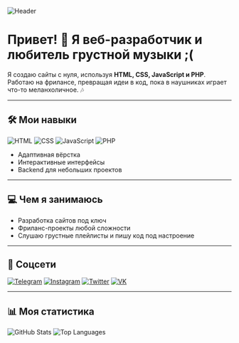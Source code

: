 ![Header](https://github.com/eurapatea/твой_репозиторий/raw/main/sad_header.gif) 

# Привет! 👋 Я веб-разработчик и любитель грустной музыки ;(

Я создаю сайты с нуля, используя **HTML, CSS, JavaScript и PHP**. Работаю на фрилансе, превращая идеи в код, пока в наушниках играет что-то меланхоличное. 🎶

---

## 🛠 Мои навыки
![HTML](https://img.shields.io/badge/-HTML-090909?style=for-the-badge&logo=html5&logoColor=E34F26)
![CSS](https://img.shields.io/badge/-CSS-090909?style=for-the-badge&logo=css3&logoColor=1572B6)
![JavaScript](https://img.shields.io/badge/-JavaScript-090909?style=for-the-badge&logo=javascript&logoColor=F7DF1E)
![PHP](https://img.shields.io/badge/-PHP-090909?style=for-the-badge&logo=php&logoColor=777BB4)

- Адаптивная вёрстка  
- Интерактивные интерфейсы  
- Backend для небольших проектов  

---

## 💻 Чем я занимаюсь
- Разработка сайтов под ключ  
- Фриланс-проекты любой сложности  
- Слушаю грустные плейлисты и пишу код под настроение  

---

## 📱 Соцсети
[![Telegram](https://img.shields.io/badge/-Telegram-090909?style=for-the-badge&logo=telegram&logoColor=27A0D9)](https://t.me/pythondspro)
[![Instagram](https://img.shields.io/badge/-Instagram-090909?style=for-the-badge&logo=instagram&logoColor=B4068E)](https://www.instagram.com/eurapatea)
[![Twitter](https://img.shields.io/badge/-Twitter-090909?style=for-the-badge&logo=twitter&logoColor=1C9DEB)](https://twitter.com/angelwthh)
[![VK](https://img.shields.io/badge/-VK-090909?style=for-the-badge&logo=vk&logoColor=4F7DB3)](https://vk.com/angelwth)

---

## 📊 Моя статистика
![GitHub Stats](https://github-readme-stats.vercel.app/api?username=eurapatea&theme=midnight-purple&show_icons=true)
![Top Languages](https://github-readme-stats.vercel.app/api/top-langs/?username=eurapatea&layout=compact&theme=vision-friendly-dark)
